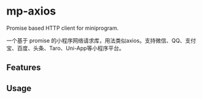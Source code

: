 # mp-axios

Promise based HTTP client for miniprogram.

一个基于 promise 的小程序网络请求库，用法类似axios。支持微信、QQ、支付宝、百度、头条、Taro、Uni-App等小程序平台。


## Features



## Usage




